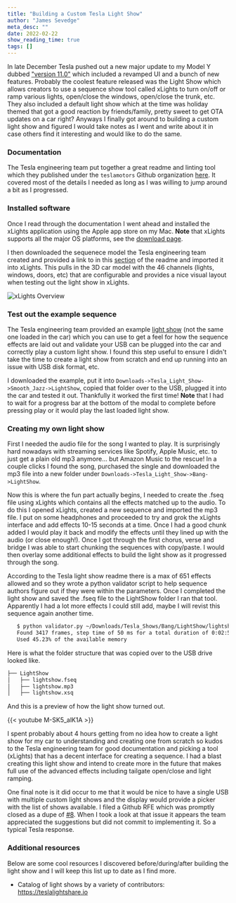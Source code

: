 ```yaml
---
title: "Building a Custom Tesla Light Show"
author: "James Sevedge"
meta_desc: ""
date: 2022-02-22
show_reading_time: true
tags: []
---
```


In late December Tesla pushed out a new major update to my Model Y dubbed ["version 11.0"](https://www.tesla.com/blog/introducing-software-v11-0) which included a revamped UI and a bunch of new features.  Probably the coolest feature released was the Light Show which allows creators to use a sequence show tool called xLights to turn on/off or ramp various lights, open/close the windows, open/close the trunk, etc.  They also included a default light show which at the time was holiday themed that got a good reaction by friends/family, pretty sweet to get OTA updates on a car right?  Anyways I finally got around to building a custom light show and figured I would take notes as I went and write about it in case others find it interesting and would like to do the same.

### Documentation

The Tesla engineering team put together a great readme and linting tool which they published under the `teslamotors` Github organization [here](https://github.com/teslamotors/light-show).  It covered most of the details I needed as long as I was willing to jump around a bit as I progressed.

### Installed software

Once I read through the documentation I went ahead and installed the xLights application using the Apple app store on my Mac.  **Note** that xLights supports all the major OS platforms, see the [download page](https://xlights.org/releases/).

I then downloaded the sequenece model the Tesla engineering team created and provided a link to in this [section](https://github.com/teslamotors/light-show#getting-started-with-the-tesla-xlights-project-directory) of the readme and imported it into xLights.  This pulls in the 3D car model with the 46 channels (lights, windows, doors, etc) that are configurable and provides a nice visual layout when testing out the light show in xLights.

![xLights Overview](/x-lights-overview.png)

### Test out the example sequence

The Tesla engineering team provided an example [light show](https://github.com/teslamotors/light-show#opening-the-example-sequence) (not the same one loaded in the car) which you can use to get a feel for how the sequence effects are laid out and validate your USB can be plugged into the car and correctly play a custom light show.  I found this step useful to ensure I didn't take the time to create a light show from scratch and end up running into an issue with USB disk format, etc.

I downloaded the example, put it into `Downloads->Tesla_Light_Show->Smooth_Jazz->LightShow`, copied that folder over to the USB, plugged it into the car and tested it out.  Thankfully it worked the first time!  **Note** that I had to wait for a progress bar at the bottom of the modal to complete before pressing play or it would play the last loaded light show.

### Creating my own light show

First I needed the audio file for the song I wanted to play.  It is surprisingly hard nowadays with streaming services like Spotify, Apple Music, etc. to just get a plain old mp3 anymore... but Amazon Music to the rescue!  In a couple clicks I found the song, purchased the single and downloaded the mp3 file into a new folder under `Downloads->Tesla_Light_Show->Bang->LightShow`.

Now this is where the fun part actually begins, I needed to create the .fseq file using xLights which contains all the effects matched up to the audio.  To do this I opened xLights, created a new sequence and imported the mp3 file.  I put on some headphones and proceeded to try and grok the xLights interface and add effects 10-15 seconds at a time.  Once I had a good chunk added I would play it back and modify the effects until they lined up with the audio (or close enough!).  Once I got through the first chorus, verse and bridge I was able to start chunking the sequences with copy/paste.  I would then overlay some additional effects to build the light show as it progressed through the song.

According to the Tesla light show readme there is a max of 651 effects allowed and so they wrote a python validator script to help sequence authors figure out if they were within the parameters.  Once I completed the light show and saved the .fseq file to the LightShow folder I ran that tool.  Apparently I had a lot more effects I could still add, maybe I will revist this sequence again another time.

```bash
   $ python validator.py ~/Downloads/Tesla_Shows/Bang/LightShow/lightshow.fseq
   Found 3417 frames, step time of 50 ms for a total duration of 0:02:50.850000.
   Used 45.23% of the available memory
```

Here is what the folder structure that was copied over to the USB drive looked like.

```bash
├── LightShow
│   ├── lightshow.fseq
│   ├── lightshow.mp3
│   ├── lightshow.xsq
```

And this is a preview of how the light show turned out.

{{< youtube M-SK5_alK1A >}}

I spent probably about 4 hours getting from no idea how to create a light show for my car to understanding and creating one from scratch so kudos to the Tesla engineering team for good documentation and picking a tool (xLights) that has a decent interface for creating a sequence.  I had a blast creating this light show and intend to create more in the future that makes full use of the advanced effects including tailgate open/close and light ramping.

One final note is it did occur to me that it would be nice to have a single USB with multiple custom light shows and the display would provide a picker with the list of shows available.  I filed a Github RFE which was promptly closed as a dupe of [#8](https://github.com/teslamotors/light-show/issues/8).  When I took a look at that issue it appears the team appreciated the suggestions but did not commit to implementing it.  So a typical Tesla response.

### Additional resources

Below are some cool resources I discovered before/during/after building the light show and I will keep this list up to date as I find more.

- Catalog of light shows by a variety of contributors: https://teslalightshare.io
